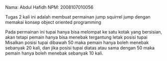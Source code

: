 Nama: Abdul Hafidh
NPM: 2008107010056

Tugas 2 kali ini adalah membuat permainan jump squirrel jump dengan memakai konsep object oriented programming

Pada permainan ini tupai hanya bisa melompat ke satu kotak yang bersisian, akan tetapi pemain hanya bisa menebak tergantung letak posisi tupai
Misalkan posisi tupai dibawah 50 maka pemain hanya boleh menebak sebanyak 20 kali, dan jika posisi tupai diatas atau sama dengan 50 maka pemain hanya boleh menebak sebanyak 10 kali.